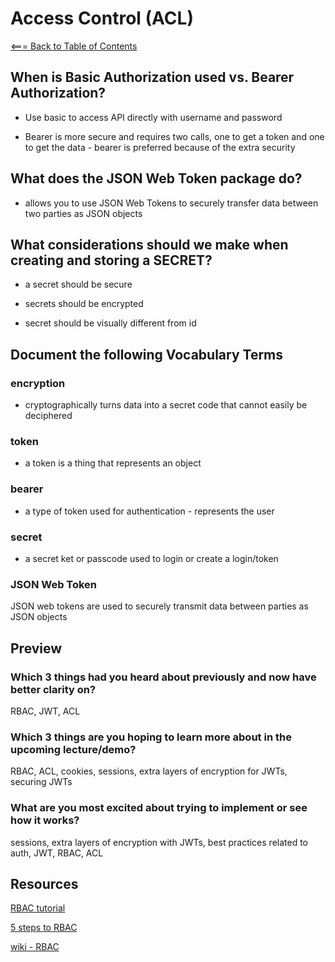 # Access Control (ACL)

[<=== Back to Table of Contents](https://peterjast.github.io/reading-notes/)

## When is Basic Authorization used vs. Bearer Authorization?

* Use basic to access API directly with username and password

* Bearer is more secure and requires two calls, one to get a token and one to get the data - bearer is preferred because of the extra security

## What does the JSON Web Token package do?

* allows you to use JSON Web Tokens to securely transfer data between two parties as JSON objects

## What considerations should we make when creating and storing a SECRET?

* a secret should be secure

* secrets should be encrypted

* secret should be visually different from id

## Document the following Vocabulary Terms

### encryption

* cryptographically turns data into a secret code that cannot easily be deciphered

### token

* a token is a thing that represents an object

### bearer

* a type of token used for authentication - represents the user

### secret

* a secret ket or passcode used to login or create a login/token

### JSON Web Token

JSON web tokens are used to securely transmit data between parties as JSON objects

## Preview

### Which 3 things had you heard about previously and now have better clarity on?

RBAC, JWT, ACL

### Which 3 things are you hoping to learn more about in the upcoming lecture/demo?

RBAC, ACL, cookies, sessions, extra layers of encryption for JWTs, securing JWTs

### What are you most excited about trying to implement or see how it works?

sessions, extra layers of encryption with JWTs, best practices related to auth, JWT, RBAC, ACL

## Resources

[RBAC tutorial](https://www.youtube.com/watch?v=C4NP8Eon3cA)

[5 steps to RBAC](https://www.csoonline.com/article/3060780/security/5-steps-to-simple-role-based-access-control.html)

[wiki - RBAC](https://en.wikipedia.org/wiki/Role-based_access_control)
